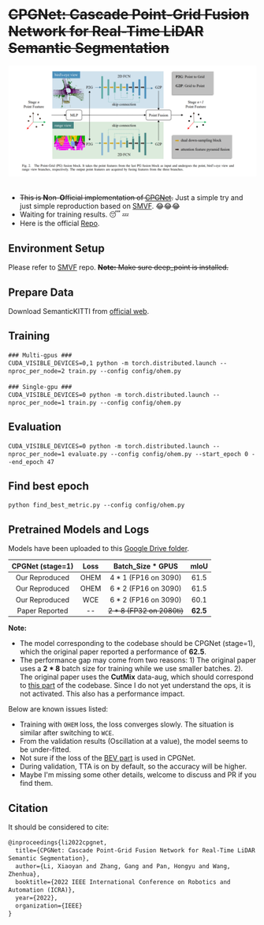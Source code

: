 
# ~~CPGNet: Cascade Point-Grid Fusion Network for Real-Time LiDAR Semantic Segmentation~~

<div align="center">
  <img src="assert/CPGNet.png"/>
</div><br/>

- ~~This is **N**on-**O**fficial implementation of [CPGNet](https://arxiv.org/abs/2204.09914).~~ Just a simple try and just simple reproduction based on [SMVF](https://github.com/GangZhang842/SMVF). :joy::joy::joy:
- Waiting for training results. :sleeping: :zzz:
- Here is the official [Repo](https://github.com/GangZhang842/CPGNet).

## Environment Setup
Please refer to [SMVF](https://github.com/GangZhang842/SMVF) repo. ~~**Note:** Make sure deep_point is installed.~~
## Prepare Data
Download SemanticKITTI from [official web](http://www.semantic-kitti.org/dataset.html).
## Training
~~~
### Multi-gpus ###
CUDA_VISIBLE_DEVICES=0,1 python -m torch.distributed.launch --nproc_per_node=2 train.py --config config/ohem.py

### Single-gpu ###
CUDA_VISIBLE_DEVICES=0 python -m torch.distributed.launch --nproc_per_node=1 train.py --config config/ohem.py
~~~

## Evaluation
~~~
CUDA_VISIBLE_DEVICES=0 python -m torch.distributed.launch --nproc_per_node=1 evaluate.py --config config/ohem.py --start_epoch 0 --end_epoch 47
~~~

## Find best epoch
~~~
python find_best_metric.py --config config/ohem.py
~~~

## Pretrained Models and Logs
Models have been uploaded to this [Google Drive folder](https://drive.google.com/drive/folders/18DsT-int3XuNRmQ1W0FkNnZ3PaGRohpn?usp=sharing).

| CPGNet (stage=1) | Loss | Batch_Size * GPUS | mIoU |
| :---------------: | :---------------: | :---------------: | :---------------: |
| Our Reproduced | OHEM |      4 * 1 (FP16 on 3090)       |       61.5        |
| Our Reproduced | OHEM |      6 * 2 (FP16 on 3090)       |       61.5        |
| Our Reproduced | WCE |      6 * 2 (FP16 on 3090)       |       60.1        |
| Paper Reported | -- |       ~~2 * 8 (FP32 on 2080ti)~~     |       **62.5**        |

**Note:** 
- The model corresponding to the codebase should be CPGNet (stage=1), which the original paper reported a performance of **62.5**.
- The performance gap may come from two reasons: 1) The original paper uses a **2 * 8** batch size for training while we use smaller batches. 2). The original paper uses the **CutMix** data-aug, which should correspond to [this part](https://github.com/huixiancheng/No-CPGNet/blob/e161450f6f81d0bed8e03ae59fbcabeb03602458/datasets/data.py#L183-L184) of the codebase. Since I do not yet understand the ops, it is not activated. This also has a performance impact.

Below are known issues listed:
- Training with `OHEM` loss, the loss converges slowly. The situation is similar after switching to `WCE`. 
- From the validation results (Oscillation at a value), the model seems to be under-fitted.
- Not sure if the loss of the [BEV part](https://github.com/huixiancheng/No-CPGNet/blob/4e55053f2a883de7aa0158ed3fccb9b5f89c46c8/models/cpgnet.py#L164-L167) is used in CPGNet.
- During validation, TTA is on by default, so the accuracy will be higher.
- Maybe I'm missing some other details, welcome to discuss and PR if you find them.

## Citation
It should be considered to cite:
~~~
@inproceedings{li2022cpgnet,
  title={CPGNet: Cascade Point-Grid Fusion Network for Real-Time LiDAR Semantic Segmentation},
  author={Li, Xiaoyan and Zhang, Gang and Pan, Hongyu and Wang, Zhenhua},
  booktitle={2022 IEEE International Conference on Robotics and Automation (ICRA)},
  year={2022},
  organization={IEEE}
}
~~~